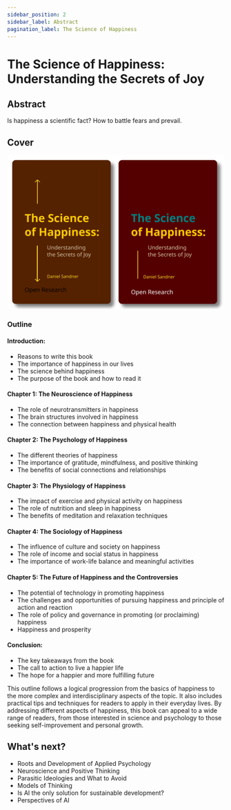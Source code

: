```yaml
---
sidebar_position: 2
sidebar_label: Abstract
pagination_label: The Science of Happiness
---
```


# The Science of Happiness: Understanding the Secrets of Joy

## Abstract

Is happiness a scientific fact? How to battle fears and prevail.

## Cover

![image](./images/book-happiness.svg)

### Outline


#### Introduction:

- Reasons to write this book
- The importance of happiness in our lives
- The science behind happiness
- The purpose of the book and how to read it

#### Chapter 1: The Neuroscience of Happiness
- The role of neurotransmitters in happiness
- The brain structures involved in happiness
- The connection between happiness and physical health

#### Chapter 2: The Psychology of Happiness
- The different theories of happiness
- The importance of gratitude, mindfulness, and positive thinking
- The benefits of social connections and relationships

#### Chapter 3: The Physiology of Happiness
- The impact of exercise and physical activity on happiness
- The role of nutrition and sleep in happiness
- The benefits of meditation and relaxation techniques

#### Chapter 4: The Sociology of Happiness
- The influence of culture and society on happiness
- The role of income and social status in happiness
- The importance of work-life balance and meaningful activities

#### Chapter 5: The Future of Happiness and the Controversies
- The potential of technology in promoting happiness
- The challenges and opportunities of pursuing happiness and principle of action and reaction
- The role of policy and governance in promoting (or proclaiming) happiness
- Happiness and prosperity

#### Conclusion:
- The key takeaways from the book
- The call to action to live a happier life
- The hope for a happier and more fulfilling future

This outline follows a logical progression from the basics of happiness to the more complex and interdisciplinary aspects of the topic. It also includes practical tips and techniques for readers to apply in their everyday lives. By addressing different aspects of happiness, this book can appeal to a wide range of readers, from those interested in science and psychology to those seeking self-improvement and personal growth.


## What's next?

- Roots and Development of Applied Psychology
- Neuroscience and Positive Thinking
- Parasitic Ideologies and What to Avoid
- Models of Thinking
- Is AI the only solution for sustainable development?
- Perspectives of AI
